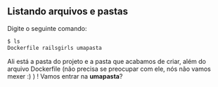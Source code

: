 ## Listando arquivos e pastas

Digite o seguinte comando:

```sh
$ ls
Dockerfile railsgirls umapasta
```

Ali está a pasta do projeto e a pasta que acabamos de criar, além do arquivo Dockerfile (não precisa se preocupar com ele, nós não vamos mexer :)  ) ! Vamos entrar na **umapasta**?
